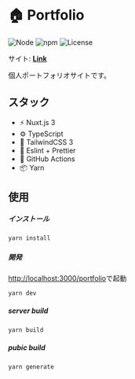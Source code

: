 # 🏠 Portfolio

![Node](https://img.shields.io/badge/Node.js-v18.0.0-fb7185.svg?logo=&style=flat-square) ![npm](https://img.shields.io/badge/npm-v2.0.0-84CC16.svg?style=flat-square) ![License](https://img.shields.io/badge/License-MPL-0284C7.svg?logo=&style=flat-square)

サイト: **[Link](https://kensoz.github.io/portfolio/)**

個人ポートフォリオサイトです。

## スタック

- ⚡️ Nuxt.js 3
- ⚙️ TypeScript
- 🎨 TailwindCSS 3
- 📑 Eslint + Prettier
- 🔩 GitHub Actions
- 📦 Yarn

## 使用

##### インストール

```bash
yarn install
```

##### 開発

[http://localhost:3000/portfolio](http://localhost:3000/portfolio/)で起動

```bash
yarn dev
```

##### server build

```bash
yarn build
```

##### pubic build

```bash
yarn generate
```
